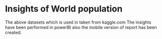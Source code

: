 # Insights of World population

The above datasets which is used in taken from kaggle.com
The insights have been performed in powerBI also the mobile version of report has been created.
